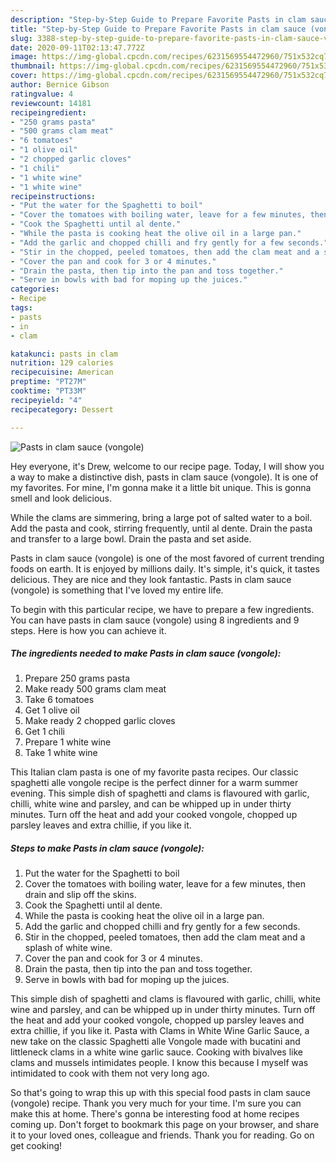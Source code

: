 ```yaml
---
description: "Step-by-Step Guide to Prepare Favorite Pasts in clam sauce (vongole)"
title: "Step-by-Step Guide to Prepare Favorite Pasts in clam sauce (vongole)"
slug: 3388-step-by-step-guide-to-prepare-favorite-pasts-in-clam-sauce-vongole
date: 2020-09-11T02:13:47.772Z
image: https://img-global.cpcdn.com/recipes/6231569554472960/751x532cq70/pasts-in-clam-sauce-vongole-recipe-main-photo.jpg
thumbnail: https://img-global.cpcdn.com/recipes/6231569554472960/751x532cq70/pasts-in-clam-sauce-vongole-recipe-main-photo.jpg
cover: https://img-global.cpcdn.com/recipes/6231569554472960/751x532cq70/pasts-in-clam-sauce-vongole-recipe-main-photo.jpg
author: Bernice Gibson
ratingvalue: 4
reviewcount: 14181
recipeingredient:
- "250 grams pasta"
- "500 grams clam meat"
- "6 tomatoes"
- "1 olive oil"
- "2 chopped garlic cloves"
- "1 chili"
- "1 white wine"
- "1 white wine"
recipeinstructions:
- "Put the water for the Spaghetti to boil"
- "Cover the tomatoes with boiling water, leave for a few minutes, then drain and slip off the skins."
- "Cook the Spaghetti until al dente."
- "While the pasta is cooking heat the olive oil in a large pan."
- "Add the garlic and chopped chilli and fry gently for a few seconds."
- "Stir in the chopped, peeled tomatoes, then add the clam meat and a splash of white wine."
- "Cover the pan and cook for 3 or 4 minutes."
- "Drain the pasta, then tip into the pan and toss together."
- "Serve in bowls with bad for moping up the juices."
categories:
- Recipe
tags:
- pasts
- in
- clam

katakunci: pasts in clam 
nutrition: 129 calories
recipecuisine: American
preptime: "PT27M"
cooktime: "PT33M"
recipeyield: "4"
recipecategory: Dessert

---
```



![Pasts in clam sauce (vongole)](https://img-global.cpcdn.com/recipes/6231569554472960/751x532cq70/pasts-in-clam-sauce-vongole-recipe-main-photo.jpg)

Hey everyone, it's Drew, welcome to our recipe page. Today, I will show you a way to make a distinctive dish, pasts in clam sauce (vongole). It is one of my favorites. For mine, I'm gonna make it a little bit unique. This is gonna smell and look delicious.

While the clams are simmering, bring a large pot of salted water to a boil. Add the pasta and cook, stirring frequently, until al dente. Drain the pasta and transfer to a large bowl. Drain the pasta and set aside.

Pasts in clam sauce (vongole) is one of the most favored of current trending foods on earth. It is enjoyed by millions daily. It's simple, it's quick, it tastes delicious. They are nice and they look fantastic. Pasts in clam sauce (vongole) is something that I've loved my entire life.


To begin with this particular recipe, we have to prepare a few ingredients. You can have pasts in clam sauce (vongole) using 8 ingredients and 9 steps. Here is how you can achieve it.

<!--inarticleads1-->

##### The ingredients needed to make Pasts in clam sauce (vongole):

1. Prepare 250 grams pasta
1. Make ready 500 grams clam meat
1. Take 6 tomatoes
1. Get 1 olive oil
1. Make ready 2 chopped garlic cloves
1. Get 1 chili
1. Prepare 1 white wine
1. Take 1 white wine


This Italian clam pasta is one of my favorite pasta recipes. Our classic spaghetti alle vongole recipe is the perfect dinner for a warm summer evening. This simple dish of spaghetti and clams is flavoured with garlic, chilli, white wine and parsley, and can be whipped up in under thirty minutes. Turn off the heat and add your cooked vongole, chopped up parsley leaves and extra chillie, if you like it. 

<!--inarticleads2-->

##### Steps to make Pasts in clam sauce (vongole):

1. Put the water for the Spaghetti to boil
1. Cover the tomatoes with boiling water, leave for a few minutes, then drain and slip off the skins.
1. Cook the Spaghetti until al dente.
1. While the pasta is cooking heat the olive oil in a large pan.
1. Add the garlic and chopped chilli and fry gently for a few seconds.
1. Stir in the chopped, peeled tomatoes, then add the clam meat and a splash of white wine.
1. Cover the pan and cook for 3 or 4 minutes.
1. Drain the pasta, then tip into the pan and toss together.
1. Serve in bowls with bad for moping up the juices.


This simple dish of spaghetti and clams is flavoured with garlic, chilli, white wine and parsley, and can be whipped up in under thirty minutes. Turn off the heat and add your cooked vongole, chopped up parsley leaves and extra chillie, if you like it. Pasta with Clams in White Wine Garlic Sauce, a new take on the classic Spaghetti alle Vongole made with bucatini and littleneck clams in a white wine garlic sauce. Cooking with bivalves like clams and mussels intimidates people. I know this because I myself was intimidated to cook with them not very long ago. 

So that's going to wrap this up with this special food pasts in clam sauce (vongole) recipe. Thank you very much for your time. I'm sure you can make this at home. There's gonna be interesting food at home recipes coming up. Don't forget to bookmark this page on your browser, and share it to your loved ones, colleague and friends. Thank you for reading. Go on get cooking!
